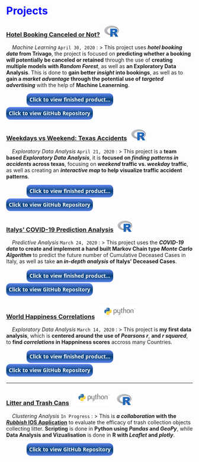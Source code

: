 # <span style="color:blue">Projects</span>


### <a href="hotel.html" title="Finished Product" target="_blank">Hotel Booking Canceled or Not?</a> &nbsp; ![image](/assets/icons/rsz_1rsz_1rsz_619px-r_logosvg.png)

&nbsp; &nbsp; _Machine Learning_ `April 30, 2020`
: > This project uses __*hotel booking data* from Trivago__, the project is focused on __predicting whether a booking will potentially be canceled or retained__ through the use of __creating multiple models with *Random Forest*__, as well as __an Exploratory Data Analysis__. This is done to __gain better *insight* into bookings__, as well as to __gain a *market advantage* through the potential use of *targeted advertising*__ with the help of __Machine Leanerning__.

&nbsp; &nbsp; &nbsp; &nbsp; &nbsp; &nbsp; &nbsp; <a href="hotel.html" target="_blank"><img src="button-output.png" /></a> &nbsp; &nbsp; &nbsp; <a href="https://github.com/Alexander-Kahanek/Trivago_Classification" target="_blank"><img src="button-github.png" /></a>


### <a href="accidents.html" title="Finished Product" target="_blank">Weekdays vs Weekend: Texas Accidents</a> &nbsp; ![image](/assets/icons/rsz_1rsz_1rsz_619px-r_logosvg.png)

&nbsp; &nbsp; _Exploratory Data Analysis_ `April 21, 2020`
: > This project is a __team based *Exploratory Data Analysis*__, it is __focused on *finding patterns in accidents* across texas__, focusing on __*weekend* traffic vs. *weekday* traffic__, as well as creating an __*interactive map* to help visualize traffic accident patterns__.

&nbsp; &nbsp; &nbsp; &nbsp; &nbsp; &nbsp; &nbsp; <a href="accidents.html" target="_blank"><img src="button-output.png" /></a> &nbsp; &nbsp; &nbsp; <a href="https://github.com/Alexander-Kahanek/TX_Accidents" target="_blank"><img src="button-github.png" /></a>


### <a href="covid.html" title="Finished Product" target="_blank">Italys' COVID-19 Prediction Analysis</a>  &nbsp; ![image](/assets/icons/rsz_1rsz_1rsz_619px-r_logosvg.png)

&nbsp; &nbsp; _Predictive Analysis_ `March 24, 2020`
: > This project uses the __*COVID-19 data* to create and implement a hand built Markov Chain type *Monte Carlo Algorithm*__ to predict the future number of Cumulative Deceased Cases in Italy, as well as take __an *in-depth analysis* of Italys' Deceased Cases__.

&nbsp; &nbsp; &nbsp; &nbsp; &nbsp; &nbsp; &nbsp; <a href="covid.html" target="_blank"><img src="button-output.png" /></a> &nbsp; &nbsp; &nbsp; <a href="https://github.com/Alexander-Kahanek/COVID_19_Analysis" target="_blank"><img src="button-github.png" /></a>


### <a href="happiness.html" title="Finished Product" target="_blank">World Happiness Correlations</a> &nbsp; ![image](/assets/icons/rsz_python-logo.png)

&nbsp; &nbsp; _Exploratory Data Analysis_ `March 14, 2020`
: > This project is __my first data analysis__, which is __centered around the use of *Pearsons r*__, __and *r squared*__, to __find *correlations* in Happniness scores__ accross many Countries.

&nbsp; &nbsp; &nbsp; &nbsp; &nbsp; &nbsp; &nbsp; <a href="happiness.html" target="_blank"><img src="button-output.png" /></a> &nbsp; &nbsp; &nbsp; <a href="https://github.com/Alexander-Kahanek/World_Happiness" target="_blank"><img src="button-github.png" /></a>

----------------------

### <a href="https://github.com/Alexander-Kahanek/Rubbish_Clustering" title="GitHub Repository" target="_blank">Litter and Trash Cans</a> &nbsp; ![image](/assets/icons/rsz_python-logo.png) &nbsp; ![image](/assets/icons/rsz_1rsz_1rsz_619px-r_logosvg.png)

&nbsp; &nbsp; _Clustering Analysis_ `In Progress`
: > This is __*a collaboration* with the <a href="https://www.rubbish.love/" title="Rubbish Website" target="_blank">*Rubbish* IOS Application</a>__ to evaluate the efficacy of trash collection objects collecting litter. __Scripting__ is done in __Python using *Pandas* and *GeoPy*__, while __Data Analysis and Vizualisation__ is done in __R with *Leaflet* and *plotly*__.

&nbsp; &nbsp; &nbsp; &nbsp; &nbsp; &nbsp; &nbsp; <a href="https://github.com/Alexander-Kahanek/Rubbish_Clustering" target="_blank"><img src="button-github.png" /></a>
